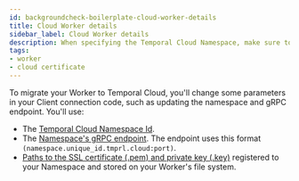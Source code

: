 ```yaml
---
id: backgroundcheck-boilerplate-cloud-worker-details
title: Cloud Worker details
sidebar_label: Cloud Worker details
description: When specifying the Temporal Cloud Namespace, make sure to append the Account Id as it appears in the url of the Cloud UI.
tags:
- worker
- cloud certificate
---
```


<!-- DO NOT EDIT THIS FILE DIRECTLY.
THIS FILE IS GENERATED from https://github.com/temporalio/documentation/blob/main/sample-apps/python/backgroundcheck_boilerplate/cloud_worker/main_dacx.py. -->

To migrate your Worker to Temporal Cloud, you'll change some parameters in your Client connection code, such as updating the namespace and gRPC endpoint.
You'll use:

- The [Temporal Cloud Namespace Id](https://docs.temporal.io/cloud/namespaces#temporal-cloud-namespace-id).
- The [Namespace's gRPC endpoint](https://docs.temporal.io/cloud/namespaces#temporal-cloud-grpc-endpoint).
  The endpoint uses this format `(namespace.unique_id.tmprl.cloud:port)`.
- [Paths to the SSL certificate (.pem) and private key (.key)](https://docs.temporal.io/cloud/saml#integrate-saml-with-your-temporal-cloud-account) registered to your Namespace and stored on your Worker's file system.
